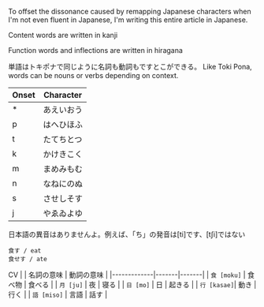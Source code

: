 To offset the dissonance caused by remapping Japanese characters when I'm not even fluent in Japanese, I'm writing this entire article in Japanese.

Content words are written in kanji

Function words and inflections are written in hiragana

単語はトキポナで同じように名詞も動詞もですとこができる。
Like Toki Pona, words can be nouns or verbs depending on context.

| Onset | Character |
|-------|-----------|
| *     | あえいおう |
| p     | はへひほふ |
| t     | たてちとつ |
| k     | かけきこく |
| m     | まめみもむ |
| n     | なねにのぬ |
| s     | させしそす | 
| j     | やゑゐよゆ |

日本語の異音はありませんよ。例えば、「ち」の発音は\[ti]です、\[tʃi]ではない

```
食す / eat
食せす / ate
```

CV
|             | 名詞の意味 | 動詞の意味 |
|-------------|-------|-------|
| `食 [moku]` | 食べ物 | 食べる |
| `月 [ju]`   | 夜    | 寝る   |
| `日 [mo]`   | 日    | 起きる |
| `行 [kasae]`| 動き  | 行く   |
| `語 [miso]` | 言語  | 話す   |
